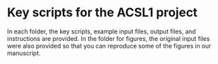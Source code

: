 # Key scripts for the ACSL1 project
In each folder, the key scripts, example input files, output files, and instructions are provided. In the folder for figures, the original input files were also provided so that you can reproduce some of the figures in our manuscript.  
